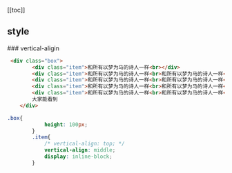 [[toc]]
## style
<ClientOnly>
<responsive-images></responsive-images>
</ClientOnly>
### vertical-aligin

```html
 <div class="box">
        <div class="item">和所有以梦为马的诗人一样<br></div>
        <div class="item">和所有以梦为马的诗人一样<br>和所有以梦为马的诗人一样<br></div>
        <div class="item">和所有以梦为马的诗人一样<br>和所有以梦为马的诗人一样<br></div>
        <div class="item">和所有以梦为马的诗人一样<br>和所有以梦为马的诗人一样<br></div>
        <div class="item">和所有以梦为马的诗人一样<br>和所有以梦为马的诗人一样<br>和所有以梦为马的诗人一样<br></div>
        大家能看到
    </div>
```
```css
.box{
            height: 100px;
        }
        .item{
            /* vertical-align: top; */
            vertical-align: middle;
            display: inline-block;
        }
```
